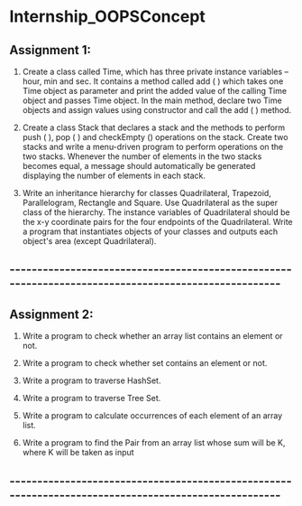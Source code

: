 # Internship_OOPSConcept

## Assignment 1:
1. Create a class called Time, which has three private instance variables – hour, min and sec. It contains a
method called add ( ) which takes one Time object as parameter and print the added value of the calling
Time object and passes Time object. In the main method, declare two Time objects and assign values
using constructor and call the add ( ) method.

2. Create a class Stack that declares a stack and the methods to perform push ( ), pop ( ) and checkEmpty () 
operations on the stack. Create two stacks and write a menu-driven program to perform operations on
the two stacks. Whenever the number of elements in the two stacks becomes equal, a message should
automatically be generated displaying the number of elements in each stack.

3. Write an inheritance hierarchy for classes Quadrilateral, Trapezoid, Parallelogram, Rectangle and Square.
Use Quadrilateral as the super class of the hierarchy. The instance variables of Quadrilateral should be
the x-y coordinate pairs for the four endpoints of the Quadrilateral. Write a program that instantiates
objects of your classes and outputs each object's area (except Quadrilateral).


## ----------------------------------------------------------------------------------------------------

## Assignment 2:

1. Write a program to check whether an array list contains an element or not.

2. Write a program to check whether set contains an element or not.

3. Write a program to traverse HashSet. 

4. Write a program to traverse Tree Set.

5. Write a program to calculate occurrences of each element of an array list.

6. Write a program to find the Pair from an array list whose sum will be K, where K will be taken as input

## ----------------------------------------------------------------------------------------------------
